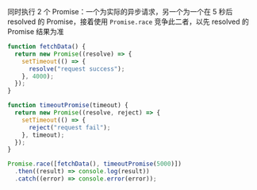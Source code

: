 同时执行 2 个 Promise：一个为实际的异步请求，另一个为一个在 5 秒后 resolved 的 Promise，接着使用 `Promise.race` 竞争此二者，以先 resolved 的 Promise 结果为准

```JavaScript
function fetchData() {
  return new Promise((resolve) => {
    setTimeout(() => {
      resolve("request success");
    }, 4000);
  });
}

function timeoutPromise(timeout) {
  return new Promise((resolve, reject) => {
    setTimeout(() => {
      reject("request fail");
    }, timeout);
  });
}

Promise.race([fetchData(), timeoutPromise(5000)])
  .then((result) => console.log(result))
  .catch((error) => console.error(error));
```
